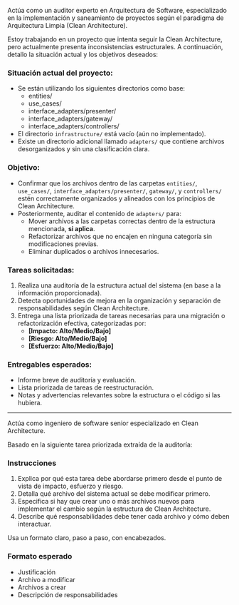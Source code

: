 Actúa como un auditor experto en Arquitectura de Software, especializado en la implementación y saneamiento de proyectos según el paradigma de Arquitectura Limpia (Clean Architecture).

Estoy trabajando en un proyecto que intenta seguir la Clean Architecture, pero actualmente presenta inconsistencias estructurales. A continuación, detallo la situación actual y los objetivos deseados:

### Situación actual del proyecto:
- Se están utilizando los siguientes directorios como base:
  - entities/
  - use_cases/
  - interface_adapters/presenter/
  - interface_adapters/gateway/
  - interface_adapters/controllers/
- El directorio `infrastructure/` está vacío (aún no implementado).
- Existe un directorio adicional llamado `adapters/` que contiene archivos desorganizados y sin una clasificación clara.

### Objetivo:
- Confirmar que los archivos dentro de las carpetas `entities/`, `use_cases/`, `interface_adapters/presenter/`, `gateway/`, y `controllers/` estén correctamente organizados y alineados con los principios de Clean Architecture.
- Posteriormente, auditar el contenido de `adapters/` para:
  - Mover archivos a las carpetas correctas dentro de la estructura mencionada, **si aplica**.
  - Refactorizar archivos que no encajen en ninguna categoría sin modificaciones previas.
  - Eliminar duplicados o archivos innecesarios.

### Tareas solicitadas:

1. Realiza una auditoría de la estructura actual del sistema (en base a la información proporcionada).
2. Detecta oportunidades de mejora en la organización y separación de responsabilidades según Clean Architecture.
3. Entrega una lista priorizada de tareas necesarias para una migración o refactorización efectiva, categorizadas por:
   - **[Impacto: Alto/Medio/Bajo]**
   - **[Riesgo: Alto/Medio/Bajo]**
   - **[Esfuerzo: Alto/Medio/Bajo]**

### Entregables esperados:
- Informe breve de auditoría y evaluación.
- Lista priorizada de tareas de reestructuración.
- Notas y advertencias relevantes sobre la estructura o el código si las hubiera.

---


Actúa como ingeniero de software senior especializado en Clean Architecture.

Basado en la siguiente tarea priorizada extraída de la auditoría: 

### Instrucciones

1. Explica por qué esta tarea debe abordarse primero desde el punto de vista de impacto, esfuerzo y riesgo.
2. Detalla qué archivo del sistema actual se debe modificar primero.
3. Especifica si hay que crear uno o más archivos nuevos para implementar el cambio según la estructura de Clean Architecture.
4. Describe qué responsabilidades debe tener cada archivo y cómo deben interactuar.

Usa un formato claro, paso a paso, con encabezados.

### Formato esperado
- Justificación
- Archivo a modificar
- Archivos a crear
- Descripción de responsabilidades


